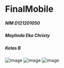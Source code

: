 # FinalMobile

##### NIM D121201050
##### Maylinda Eka Christy
##### Kelas B

![image](https://user-images.githubusercontent.com/112181826/207589311-e13cebce-9a26-470a-aa53-ab02b913902c.png)
![image](https://user-images.githubusercontent.com/112181826/207589355-9889baef-47f6-4d40-8317-34d01b4ab5d3.png)
![image](https://user-images.githubusercontent.com/112181826/207589381-c898874b-5101-42b8-9d6b-9093ca4f5338.png)

